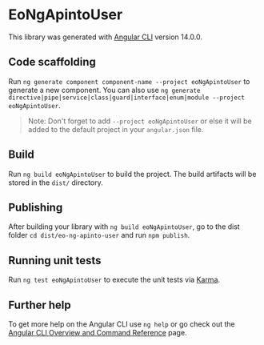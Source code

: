 # EoNgApintoUser

This library was generated with [Angular CLI](https://github.com/angular/angular-cli) version 14.0.0.

## Code scaffolding

Run `ng generate component component-name --project eoNgApintoUser` to generate a new component. You can also use `ng generate directive|pipe|service|class|guard|interface|enum|module --project eoNgApintoUser`.
> Note: Don't forget to add `--project eoNgApintoUser` or else it will be added to the default project in your `angular.json` file. 

## Build

Run `ng build eoNgApintoUser` to build the project. The build artifacts will be stored in the `dist/` directory.

## Publishing

After building your library with `ng build eoNgApintoUser`, go to the dist folder `cd dist/eo-ng-apinto-user` and run `npm publish`.

## Running unit tests

Run `ng test eoNgApintoUser` to execute the unit tests via [Karma](https://karma-runner.github.io).

## Further help

To get more help on the Angular CLI use `ng help` or go check out the [Angular CLI Overview and Command Reference](https://angular.io/cli) page.
